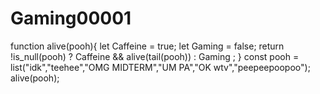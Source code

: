 # Gaming00001
function alive(pooh){
  let Caffeine = true;
  let Gaming = false;
  return !is_null(pooh)
    ? Caffeine && alive(tail(pooh))
    : Gaming
    ;
}
const pooh = list("idk","teehee","OMG MIDTERM","UM PA","OK wtv","peepeepoopoo");
alive(pooh);
